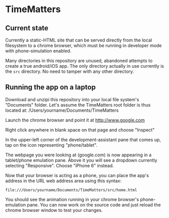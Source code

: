 # TimeMatters

## Current state

Currently a static-HTML site that can be served directly from the local filesystem to a chrome browser, which must be running in developer mode with phone-simulation enabled.

Many directories in this repository are unused, abandoned attempts to create a true android/iOS app.  The only directory actually in use currently is the `src` directory.  No need to tamper with any other directory.

## Running the app on a laptop

Download and unzipi this repository into your local file system's "Documents" folder.  Let's assume the TimeMatters root folder is thus located at: /Users/yourname/Documents/TimeMatters

Launch the chrome browser and point it at http://www.google.com

Right click anywhere in blank space on that page and choose "Inspect"

In the upper-left corner of the development-assistant pane that comes up, tap on the icon representing "phone/tablet".

The webpage you were looking at (google.com) is now appearing in a tablet/phone emulation pane.  Above it you will see a dropdown currently selecting "Responsive".  Choose "iPhone 6" instead.

Now that your browser is acting as a phone, you can place the app's address in the URL web address area using this syntax:
```
file:///Users/yourname/Documents/TimeMatters/src/home.html
```

You should see the animation running in your chrome browser's phone-emulation pane.   You can now work on the source code and just reload the chrome browser window to test your changes.

